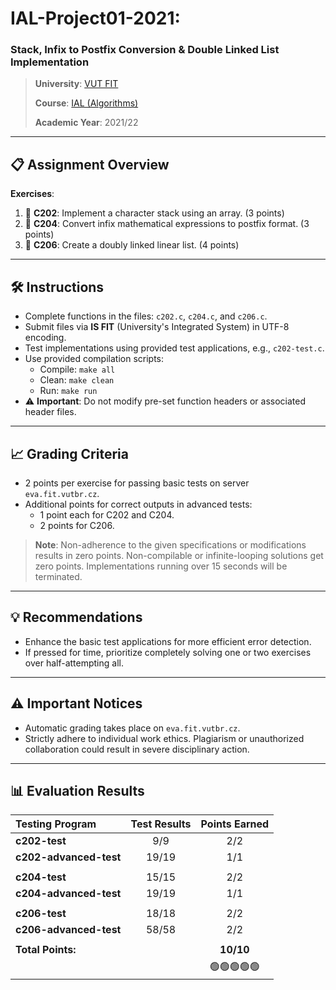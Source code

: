 # **IAL-Project01-2021**:

### Stack, Infix to Postfix Conversion & Double Linked List Implementation

> **University**: [VUT FIT](https://www.fit.vut.cz/)
>
> **Course**: [IAL (Algorithms)](https://www.fit.vut.cz/study/course/268213/)
>
> **Academic Year**: 2021/22

---

## 📋 **Assignment Overview**

**Exercises**:

1. 📘 **C202**: Implement a character stack using an array. (3 points)
2. 📘 **C204**: Convert infix mathematical expressions to postfix format. (3 points)
3. 📘 **C206**: Create a doubly linked linear list. (4 points)

---

## 🛠 **Instructions**

-   Complete functions in the files: `c202.c`, `c204.c`, and `c206.c`.
-   Submit files via **IS FIT** (University's Integrated System) in UTF-8 encoding.
-   Test implementations using provided test applications, e.g., `c202-test.c`.
-   Use provided compilation scripts:
    -   Compile: `make all`
    -   Clean: `make clean`
    -   Run: `make run`
-   ⚠️ **Important**: Do not modify pre-set function headers or associated header files.

---

## 📈 **Grading Criteria**

-   2 points per exercise for passing basic tests on server `eva.fit.vutbr.cz`.
-   Additional points for correct outputs in advanced tests:
    -   1 point each for C202 and C204.
    -   2 points for C206.

> **Note**: Non-adherence to the given specifications or modifications results in zero points. Non-compilable or infinite-looping solutions get zero points. Implementations running over 15 seconds will be terminated.

---

## 💡 **Recommendations**

-   Enhance the basic test applications for more efficient error detection.
-   If pressed for time, prioritize completely solving one or two exercises over half-attempting all.

---

## ⚠️ **Important Notices**

-   Automatic grading takes place on `eva.fit.vutbr.cz`.
-   Strictly adhere to individual work ethics. Plagiarism or unauthorized collaboration could result in severe disciplinary action.

---

## 📊 **Evaluation Results**

| Testing Program        | Test Results | Points Earned |
| :--------------------- | :----------: | :-----------: |
| **c202-test**          |     9/9      |      2/2      |
| **c202-advanced-test** |    19/19     |      1/1      |
|                        |              |               |
| **c204-test**          |    15/15     |      2/2      |
| **c204-advanced-test** |    19/19     |      1/1      |
|                        |              |               |
| **c206-test**          |    18/18     |      2/2      |
| **c206-advanced-test** |    58/58     |      2/2      |
|                        |              |               |
| **Total Points:**      |              |   **10/10**   |
|                        |              |  🟢🟢🟢🟢🟢   |
